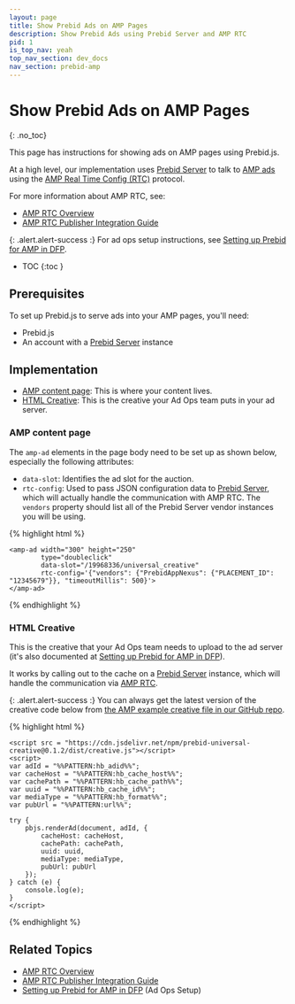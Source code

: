 ```yaml
---
layout: page
title: Show Prebid Ads on AMP Pages
description: Show Prebid Ads using Prebid Server and AMP RTC
pid: 1
is_top_nav: yeah
top_nav_section: dev_docs
nav_section: prebid-amp
---
```


<div class="bs-docs-section" markdown="1">

# Show Prebid Ads on AMP Pages
{: .no_toc}

This page has instructions for showing ads on AMP pages using Prebid.js.

At a high level, our implementation uses [Prebid Server][PBS] to talk to [AMP ads][AMPads] using the [AMP Real Time Config (RTC)][RTC-Overview] protocol.

For more information about AMP RTC, see:

+ [AMP RTC Overview][RTC-Overview]
+ [AMP RTC Publisher Integration Guide](https://github.com/ampproject/amphtml/blob/master/extensions/amp-a4a/rtc-publisher-implementation-guide.md)

{: .alert.alert-success :}
For ad ops setup instructions, see [Setting up Prebid for AMP in DFP]({{site.github.url}}/adops/setting-up-prebid-for-amp-in-dfp.html).

* TOC
{:toc }

## Prerequisites

To set up Prebid.js to serve ads into your AMP pages, you'll need:

+ Prebid.js
+ An account with a [Prebid Server][PBS] instance

## Implementation

+ [AMP content page](#amp-content-page): This is where your content lives.
+ [HTML Creative](#html-creative): This is the creative your Ad Ops team puts in your ad server.

### AMP content page

The `amp-ad` elements in the page body need to be set up as shown below, especially the following attributes:

+ `data-slot`: Identifies the ad slot for the auction.
+ `rtc-config`: Used to pass JSON configuration data to [Prebid Server][PBS], which will actually handle the communication with AMP RTC.  The `vendors` property should list all of the Prebid Server vendor instances you will be using.

{% highlight html %}

    <amp-ad width="300" height="250"
            type="doubleclick"
            data-slot="/19968336/universal_creative"
            rtc-config='{"vendors": {"PrebidAppNexus": {"PLACEMENT_ID": "12345679"}}, "timeoutMillis": 500}'>
    </amp-ad>

{% endhighlight %}

### HTML Creative

This is the creative that your Ad Ops team needs to upload to the ad server (it's also documented at [Setting up Prebid for AMP in DFP]({{site.github.url}}/adops/setting-up-prebid-for-amp-in-dfp.html)).

It works by calling out to the cache on a [Prebid Server][PBS] instance, which will handle the communication via [AMP RTC][RTC-Overview].

{: .alert.alert-success :}
You can always get the latest version of the creative code below from [the AMP example creative file in our GitHub repo](https://github.com/prebid/prebid-universal-creative/blob/master/template/amp/dfp-creative.js).

{% highlight html %}

    <script src = "https://cdn.jsdelivr.net/npm/prebid-universal-creative@0.1.2/dist/creative.js"></script>
    <script>
    var adId = "%%PATTERN:hb_adid%%";
    var cacheHost = "%%PATTERN:hb_cache_host%%";
    var cachePath = "%%PATTERN:hb_cache_path%%";
    var uuid = "%%PATTERN:hb_cache_id%%";
    var mediaType = "%%PATTERN:hb_format%%";
    var pubUrl = "%%PATTERN:url%%";

    try {
        pbjs.renderAd(document, adId, {
            cacheHost: cacheHost,
            cachePath: cachePath,
            uuid: uuid,
            mediaType: mediaType,
            pubUrl: pubUrl
        });
    } catch (e) {
        console.log(e);
    }
    </script>

{% endhighlight %}

## Related Topics

+ [AMP RTC Overview][RTC-Overview]
+ [AMP RTC Publisher Integration Guide](https://github.com/ampproject/amphtml/blob/master/extensions/amp-a4a/rtc-publisher-implementation-guide.md)
+ [Setting up Prebid for AMP in DFP]({{site.github.url}}/adops/setting-up-prebid-for-amp-in-dfp.html) (Ad Ops Setup)

</div>

<!-- Reference Links -->

[PBS]: {{site.baseurl}}/dev-docs/get-started-with-prebid-server.html
[RTC-Overview]: https://github.com/ampproject/amphtml/blob/master/extensions/amp-a4a/rtc-documentation.md
[AMPads]: https://github.com/ampproject/amphtml/blob/master/ads/google/a4a/docs/a4a-readme.md
